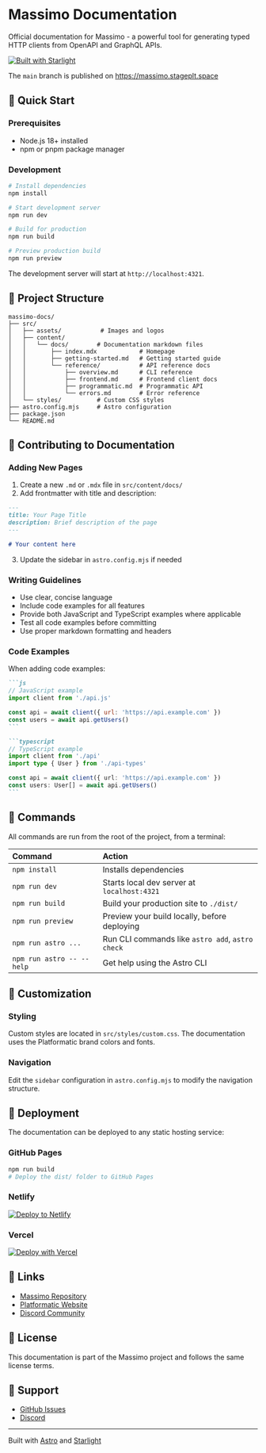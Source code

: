# Massimo Documentation

Official documentation for Massimo - a powerful tool for generating typed HTTP clients from OpenAPI and GraphQL APIs.

[![Built with Starlight](https://astro.badg.es/v2/built-with-starlight/tiny.svg)](https://starlight.astro.build)

The `main` branch is published on https://massimo.stageplt.space

## 🚀 Quick Start

### Prerequisites

- Node.js 18+ installed
- npm or pnpm package manager

### Development

```bash
# Install dependencies
npm install

# Start development server
npm run dev

# Build for production
npm run build

# Preview production build
npm run preview
```

The development server will start at `http://localhost:4321`.

## 📁 Project Structure

```
massimo-docs/
├── src/
│   ├── assets/           # Images and logos
│   ├── content/
│   │   └── docs/        # Documentation markdown files
│   │       ├── index.mdx            # Homepage
│   │       ├── getting-started.md   # Getting started guide
│   │       └── reference/           # API reference docs
│   │           ├── overview.md      # CLI reference
│   │           ├── frontend.md      # Frontend client docs
│   │           ├── programmatic.md  # Programmatic API
│   │           └── errors.md        # Error reference
│   └── styles/          # Custom CSS styles
├── astro.config.mjs     # Astro configuration
├── package.json
└── README.md
```

## 📝 Contributing to Documentation

### Adding New Pages

1. Create a new `.md` or `.mdx` file in `src/content/docs/`
2. Add frontmatter with title and description:

```markdown
---
title: Your Page Title
description: Brief description of the page
---

# Your content here
```

3. Update the sidebar in `astro.config.mjs` if needed

### Writing Guidelines

- Use clear, concise language
- Include code examples for all features
- Provide both JavaScript and TypeScript examples where applicable
- Test all code examples before committing
- Use proper markdown formatting and headers

### Code Examples

When adding code examples:

````markdown
```js
// JavaScript example
import client from './api.js'

const api = await client({ url: 'https://api.example.com' })
const users = await api.getUsers()
```

```typescript
// TypeScript example
import client from './api'
import type { User } from './api-types'

const api = await client({ url: 'https://api.example.com' })
const users: User[] = await api.getUsers()
```
````

## 🧞 Commands

All commands are run from the root of the project, from a terminal:

| Command                   | Action                                           |
| :------------------------ | :----------------------------------------------- |
| `npm install`             | Installs dependencies                            |
| `npm run dev`             | Starts local dev server at `localhost:4321`      |
| `npm run build`           | Build your production site to `./dist/`          |
| `npm run preview`         | Preview your build locally, before deploying     |
| `npm run astro ...`       | Run CLI commands like `astro add`, `astro check` |
| `npm run astro -- --help` | Get help using the Astro CLI                     |

## 🎨 Customization

### Styling

Custom styles are located in `src/styles/custom.css`. The documentation uses the Platformatic brand colors and fonts.

### Navigation

Edit the `sidebar` configuration in `astro.config.mjs` to modify the navigation structure.

## 🚢 Deployment

The documentation can be deployed to any static hosting service:

### GitHub Pages

```bash
npm run build
# Deploy the dist/ folder to GitHub Pages
```

### Netlify

[![Deploy to Netlify](https://www.netlify.com/img/deploy/button.svg)](https://app.netlify.com/start/deploy)

### Vercel

[![Deploy with Vercel](https://vercel.com/button)](https://vercel.com/new)

## 🔗 Links

- [Massimo Repository](https://github.com/platformatic/massimo)
- [Platformatic Website](https://platformatic.dev)
- [Discord Community](https://discord.com/invite/platformatic)

## 📄 License

This documentation is part of the Massimo project and follows the same license terms.

## 🤝 Support

- [GitHub Issues](https://github.com/platformatic/massimo/issues)
- [Discord](https://discord.com/invite/platformatic)

---

Built with [Astro](https://astro.build) and [Starlight](https://starlight.astro.build/)
